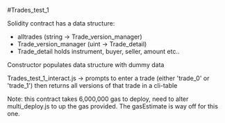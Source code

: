 #Trades_test_1

Solidity contract has a data structure: 

* alltrades (string -> Trade_version_manager)
* Trade_version_manager (uint -> Trade_detail)
* Trade_detail holds instrument, buyer, seller, amount etc..

Constructor populates data structure with dummy data

Trades_test_1_interact.js -> prompts to enter a trade (either 'trade_0' or 'trade_1') then returns all versions of that trade in a cli-table


Note: this contract takes 6,000,000 gas to deploy, need to alter multi_deploy.js to up the gas provided. The gasEstimate is way off for this one.

